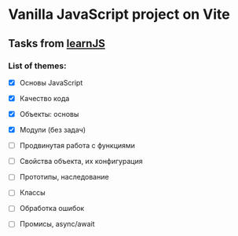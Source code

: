 # Vanilla JavaScript project on Vite <br/>
## Tasks from [learnJS](https://learn.javascript.ru) <br/>
### List of themes: <br/>
- [x] Основы JavaScript 
- [x] Качество кода
- [x] Объекты: основы
- [x] Модули (без задач)
- [ ] Продвинутая работа с функциями
- [ ] Свойства объекта, их конфигурация
- [ ] Прототипы, наследование
- [ ] Классы
- [ ] Обработка ошибок
- [ ] Промисы, async/await

